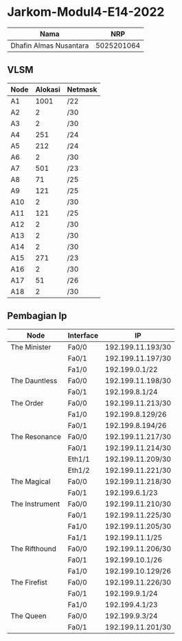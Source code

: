 # Jarkom-Modul4-E14-2022

| Nama                   | NRP        |
| ---------------------- | ---------- |
| Dhafin Almas Nusantara | 5025201064 |

## VLSM

| Node | Alokasi | Netmask |
| ---- | ------- | ------- |
| A1   | 1001    | /22     |
| A2   | 2       | /30     |
| A3   | 2       | /30     |
| A4   | 251     | /24     |
| A5   | 212     | /24     |
| A6   | 2       | /30     |
| A7   | 501     | /23     |
| A8   | 71      | /25     |
| A9   | 121     | /25     |
| A10  | 2       | /30     |
| A11  | 121     | /25     |
| A12  | 2       | /30     |
| A13  | 2       | /30     |
| A14  | 2       | /30     |
| A15  | 271     | /23     |
| A16  | 2       | /30     |
| A17  | 51      | /26     |
| A18  | 2       | /30     |

## Pembagian Ip

| Node           | Interface | IP                |
| -------------- | --------- | ----------------- |
| The Minister   | Fa0/0     | 192.199.11.193/30 |
|                | Fa0/1     | 192.199.11.197/30 |
|                | Fa1/0     | 192.199.0.1/22    |
| The Dauntless  | Fa0/0     | 192.199.11.198/30 |
|                | Fa0/1     | 192.199.8.1/24    |
| The Order      | Fa0/0     | 192.199.11.213/30 |
|                | Fa1/0     | 192.199.8.129/26  |
|                | Fa0/1     | 192.199.8.194/26  |
| The Resonance  | Fa0/0     | 192.199.11.217/30 |
|                | Fa0/1     | 192.199.11.214/30 |
|                | Eth1/1    | 192.199.11.209/30 |
|                | Eth1/2    | 192.199.11.221/30 |
| The Magical    | Fa0/0     | 192.199.11.218/30 |
|                | Fa0/1     | 192.199.6.1/23    |
| The Instrument | Fa0/0     | 192.199.11.210/30 |
|                | Fa0/1     | 192.199.11.225/30 |
|                | Fa1/0     | 192.199.11.205/30 |
|                | Fa1/1     | 192.199.11.1/25   |
| The Rifthound  | Fa0/0     | 192.199.11.206/30 |
|                | Fa0/1     | 192.199.10.1/26   |
|                | Fa1/0     | 192.199.10.129/26 |
| The Firefist   | Fa0/0     | 192.199.11.226/30 |
|                | Fa0/1     | 192.199.9.1/24    |
|                | Fa1/0     | 192.199.4.1/23    |
| The Queen      | Fa0/0     | 192.199.9.3/24    |
|                | Fa0/1     | 192.199.11.201/30 |
